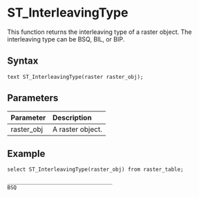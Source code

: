 # ST\_InterleavingType

This function returns the interleaving type of a raster object. The interleaving type can be BSQ, BIL, or BIP.

## Syntax

```
text ST_InterleavingType(raster raster_obj);
```

## Parameters

|Parameter|Description|
|:--------|:----------|
|raster\_obj|A raster object.|

## Example

```
select ST_InterleavingType(raster_obj) from raster_table;

__________________________________
BSQ
```

